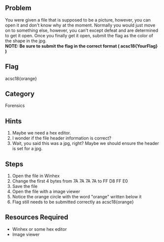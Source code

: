 ## Problem
You were given a file that is supposed to be a picture, however, you can open it and don't know why at the moment. Normally you would just move on to something else, however, you can't except defeat and are determined to get it open. Once you finally get it open, submit the flag as the color of the shape in the jpg. 
<br>
**NOTE:  Be sure to submit the flag in the correct format ( acsc18{YourFlag} )**

## Flag
acsc18{orange}

## Category
Forensics

## Hints
1. Maybe we need a hex editor.
1. I wonder if the file header information is correct?
1. Wait, you said this was a jpg, right? Maybe we should ensure the header is set for a jpg.

## Steps
1. Open the file in Winhex
1. Change the first 4 bytes from 7A 7A 7A 7A to FF D8 FF E0
1. Save the file
1. Open the file with a image viewer
1. Notice the orange circle with the word "orange" written below it
1. Flag still needs to be submitted correctly as acsc18{orange}

## Resources Required
* Winhex or some hex editor
* Image viewer
